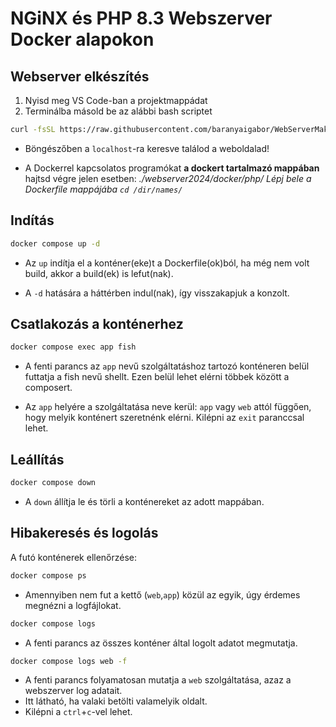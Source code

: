 # NGiNX és PHP 8.3 Webszerver Docker alapokon

## Webserver elkészítés

1. Nyisd meg VS Code-ban a projektmappádat
2. Terminálba másold be az alábbi bash scriptet

  ```bash
  curl -fsSL https://raw.githubusercontent.com/baranyaigabor/WebServerMaker/main/install.sh | sh
  ```

  - Böngészőben a `localhost`-ra keresve találod a weboldalad!

  - A Dockerrel kapcsolatos programókat **a dockert tartalmazó mappában** hajtsd végre
    jelen esetben: _./webserver2024/docker/php/_
    *Lépj bele a Dockerfile mappájába `cd /dir/names/`*


## Indítás

  ```bash
  docker compose up -d
  ```

  - Az `up` indítja el a konténer(eke)t a Dockerfile(ok)ból, ha még nem volt build, akkor a build(ek) is lefut(nak).

  - A `-d` hatására a háttérben indul(nak), így visszakapjuk a konzolt.
    

## Csatlakozás a konténerhez

```bash
docker compose exec app fish
```

- A fenti parancs az `app` nevű szolgáltatáshoz tartozó konténeren belül futtatja a fish nevű shellt. Ezen belül lehet elérni többek között a composert.

- Az `app` helyére a szolgáltatása neve kerül: `app` vagy `web` attól függően, hogy melyik konténert szeretnénk elérni.
Kilépni az `exit` paranccsal lehet.


## Leállítás

  ```bash
  docker compose down
  ```
  - A `down` állítja le  és törli a konténereket az adott mappában.
    

## Hibakeresés és logolás

A futó konténerek ellenőrzése:

```bash
docker compose ps
```

- Amennyiben nem fut a kettő (`web`,`app`) közül az egyik, úgy érdemes megnézni a logfájlokat.

```bash
docker compose logs
```

- A fenti parancs az összes konténer által logolt adatot megmutatja.

```bash
docker compose logs web -f
```

- A fenti parancs folyamatosan mutatja a `web` szolgáltatása, azaz a webszerver log adatait.
- Itt látható, ha valaki betölti valamelyik oldalt.
- Kilépni a `ctrl`+`c`-vel lehet.

    

